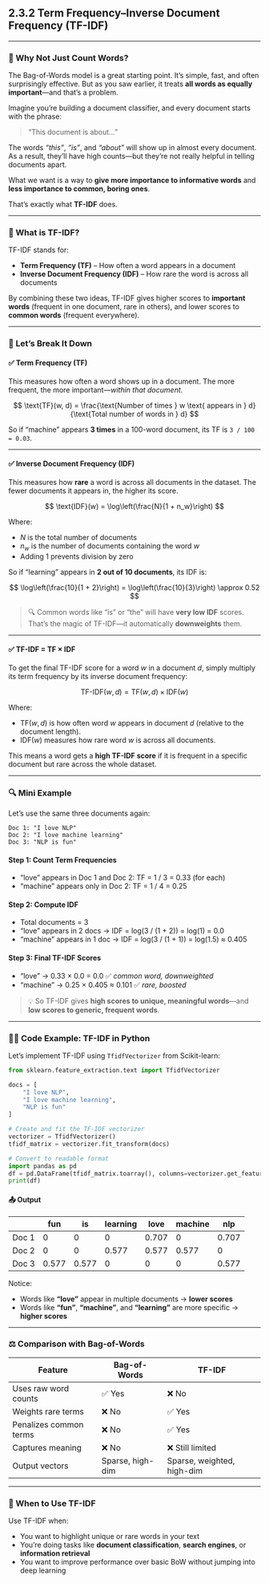 ## **2.3.2 Term Frequency–Inverse Document Frequency (TF-IDF)**

---

### 🧠 Why Not Just Count Words?

The Bag-of-Words model is a great starting point. It’s simple, fast, and often surprisingly effective. But as you saw earlier, it treats **all words as equally important**—and that’s a problem.

Imagine you’re building a document classifier, and every document starts with the phrase:

> “This document is about…”

The words *“this”*, *“is”*, and *“about”* will show up in almost every document. As a result, they’ll have high counts—but they’re not really helpful in telling documents apart.

What we want is a way to **give more importance to informative words** and **less importance to common, boring ones**.

That’s exactly what **TF-IDF** does.

---

### 📐 What is TF-IDF?

TF-IDF stands for:

* **Term Frequency (TF)** – How often a word appears in a document
* **Inverse Document Frequency (IDF)** – How rare the word is across all documents

By combining these two ideas, TF-IDF gives higher scores to **important words** (frequent in one document, rare in others), and lower scores to **common words** (frequent everywhere).

---

### 🔢 Let’s Break It Down

#### ✅ Term Frequency (TF)

This measures how often a word shows up in a document. The more frequent, the more important—*within that document*.

$$
\text{TF}(w, d) = \frac{\text{Number of times } w \text{ appears in } d}{\text{Total number of words in } d}
$$

So if “machine” appears **3 times** in a 100-word document, its TF is `3 / 100 = 0.03`.

---

#### ✅ Inverse Document Frequency (IDF)

This measures how **rare** a word is across all documents in the dataset. The fewer documents it appears in, the higher its score.

$$
\text{IDF}(w) = \log\left(\frac{N}{1 + n_w}\right)
$$

Where:

* $N$ is the total number of documents
* $n_w$ is the number of documents containing the word $w$
* Adding 1 prevents division by zero

So if “learning” appears in **2 out of 10 documents**, its IDF is:

$$
\log\left(\frac{10}{1 + 2}\right) = \log\left(\frac{10}{3}\right) \approx 0.52
$$

> 🔍 Common words like “is” or “the” will have **very low IDF** scores. That’s the magic of TF-IDF—it automatically **downweights** them.

---

#### ✅ TF-IDF = TF × IDF

To get the final TF-IDF score for a word $w$ in a document $d$, simply multiply its term frequency by its inverse document frequency:

$$
\text{TF-IDF}(w, d) = \text{TF}(w, d) \times \text{IDF}(w)
$$

Where:
- $\text{TF}(w, d)$ is how often word $w$ appears in document $d$ (relative to the document length).
- $\text{IDF}(w)$ measures how rare word $w$ is across all documents.

This means a word gets a **high TF-IDF score** if it is frequent in a specific document but rare across the whole dataset.

---

### 🔍 Mini Example

Let’s use the same three documents again:

```text
Doc 1: "I love NLP"
Doc 2: "I love machine learning"
Doc 3: "NLP is fun"
```

#### Step 1: Count Term Frequencies

* “love” appears in Doc 1 and Doc 2: TF = 1 / 3 = 0.33 (for each)
* “machine” appears only in Doc 2: TF = 1 / 4 = 0.25

#### Step 2: Compute IDF

* Total documents = 3
* “love” appears in 2 docs → IDF = log(3 / (1 + 2)) = log(1) = 0.0
* “machine” appears in 1 doc → IDF = log(3 / (1 + 1)) = log(1.5) ≈ 0.405

#### Step 3: Final TF-IDF Scores

* “love” → 0.33 × 0.0 = 0.0 ✅ *common word, downweighted*
* “machine” → 0.25 × 0.405 ≈ 0.101 ✅ *rare, boosted*

> 💡 So TF-IDF gives **high scores to unique, meaningful words**—and **low scores to generic, frequent words**.

---

### 🧑‍💻 Code Example: TF-IDF in Python

Let’s implement TF-IDF using `TfidfVectorizer` from Scikit-learn:

```python
from sklearn.feature_extraction.text import TfidfVectorizer

docs = [
    "I love NLP",
    "I love machine learning",
    "NLP is fun"
]

# Create and fit the TF-IDF vectorizer
vectorizer = TfidfVectorizer()
tfidf_matrix = vectorizer.fit_transform(docs)

# Convert to readable format
import pandas as pd
df = pd.DataFrame(tfidf_matrix.toarray(), columns=vectorizer.get_feature_names_out())
print(df)
```

#### 📤 Output

|       | fun   | is    | learning | love  | machine | nlp   |
| ----- | ----- | ----- | -------- | ----- | ------- | ----- |
| Doc 1 | 0     | 0     | 0        | 0.707 | 0       | 0.707 |
| Doc 2 | 0     | 0     | 0.577    | 0.577 | 0.577   | 0     |
| Doc 3 | 0.577 | 0.577 | 0        | 0     | 0       | 0.577 |

Notice:

* Words like **“love”** appear in multiple documents → **lower scores**
* Words like **“fun”**, **“machine”**, and **“learning”** are more specific → **higher scores**

---

### ⚖️ Comparison with Bag-of-Words

| Feature                | Bag-of-Words     | TF-IDF                     |
| ---------------------- | ---------------- | -------------------------- |
| Uses raw word counts   | ✅ Yes            | ❌ No                       |
| Weights rare terms     | ❌ No             | ✅ Yes                      |
| Penalizes common terms | ❌ No             | ✅ Yes                      |
| Captures meaning       | ❌ No             | ❌ Still limited            |
| Output vectors         | Sparse, high-dim | Sparse, weighted, high-dim |

---

### 🎯 When to Use TF-IDF

Use TF-IDF when:

* You want to highlight unique or rare words in your text
* You’re doing tasks like **document classification**, **search engines**, or **information retrieval**
* You want to improve performance over basic BoW without jumping into deep learning


